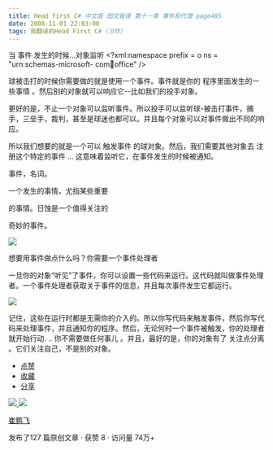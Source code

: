 ```yaml
---
title: Head First C# 中文版 图文皆译 第十一章 事件和代理 page485
date: 2008-11-01 22:03:00
tags: 我翻译的Head First C#（习作）
---
```

当  事件  发生的时候...对象监听  <?xml:namespace prefix = o ns = "urn:schemas-microsoft-
com:office:office" />

球被击打的时候你需要做的就是使用一个事件。事件就是你的  程序里面发生的一些事情  。然后别的对象就可以响应它--比如我们的投手对象。

更好的是，不止一个对象可以监听事件。所以投手可以监听球-被击打事件，捕手，三垒手，裁判，甚至是球迷也都可以。并且每个对象可以对事件做出不同的响应。

所以我们想要的就是一个可以  触发事件  的球对象。然后，我们需要其他对象去  注册这个特定的事件  ...  这意味着监听它，在事件发生的时候被通知。

事件，名词。

一个发生的事情，尤指某些重要

的事情。日蚀是一个值得关注的

奇妙的事件。

![](https://p-blog.csdn.net/images/p_blog_csdn_net/cuipengfei1/EntryImages/20081101/%E6%88%AA%E5%9B%BE00633611738069048750.jpg)

想要用事件做点什么吗？你需要一个事件处理者

一旦你的对象“听见”了事件，你可以设置一些代码来运行。这代码就叫做事件处理者。一个事件处理者获取关于事件的信息，并且每次事件发生它都运行。

![](https://p-blog.csdn.net/images/p_blog_csdn_net/cuipengfei1/EntryImages/20081101/%E6%88%AA%E5%9B%BE01633611738069986250.jpg)

记住，这些在运行时都是无需你的介入的。所以你写代码来触发事件，然后你写代码来处理事件，并且通知你的程序。然后，无论何时一个事件被触发，你的处理者就开始行动.
..  你不需要做任何事儿  。并且，最好的是，你的对象有了  关注点分离  。它们关注自己，不是别的对象。

  * [ 点赞  ](javascript:;)
  * [ 收藏  ](javascript:;)
  * [ 分享 ](javascript:;)

[ ![](https://profile.csdnimg.cn/5/2/5/3_cuipengfei1)
![](https://g.csdnimg.cn/static/user-reg-year/1x/11.png)
](https://blog.csdn.net/cuipengfei1)

[ 崔鹏飞 ](https://blog.csdn.net/cuipengfei1)

发布了127 篇原创文章  ·  获赞 8  ·  访问量 74万+

